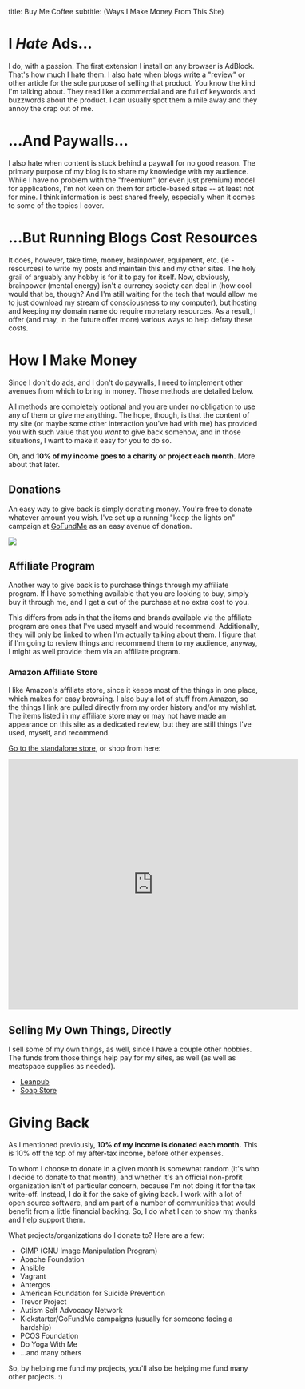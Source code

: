 title: Buy Me Coffee
subtitle: (Ways I Make Money From This Site)

# I *Hate* Ads...

I do, with a passion. The first extension I install on any browser is AdBlock. That's how much I hate them. I also hate when blogs write a "review" or other article for the sole purpose of selling that product. You know the kind I'm talking about. They read like a commercial and are full of keywords and buzzwords about the product. I can usually spot them a mile away and they annoy the crap out of me.

# ...And Paywalls...

I also hate when content is stuck behind a paywall for no good reason. The primary purpose of my blog is to share my knowledge with my audience. While I have no problem with the "freemium" (or even just premium) model for applications, I'm not keen on them for article-based sites -- at least not for mine. I think information is best shared freely, especially when it comes to some of the topics I cover.

# ...But Running Blogs Cost Resources

It does, however, take time, money, brainpower, equipment, etc. (ie - resources) to write my posts and maintain this and my other sites. The holy grail of arguably any hobby is for it to pay for itself. Now, obviously, brainpower (mental energy) isn't a currency society can deal in (how cool would that be, though? And I'm still waiting for the tech that would allow me to just download my stream of consciousness to my computer), but hosting and keeping my domain name do require monetary resources. As a result, I offer (and may, in the future offer more) various ways to help defray these costs.

# How I Make Money

Since I don't do ads, and I don't do paywalls, I need to implement other avenues from which  to bring in money. Those methods are detailed below.

All methods are completely optional and you are under no obligation to use any of them or give me anything. The hope, though, is that the content of my site (or maybe some other interaction you've had with me) has provided you with such value that you *want* to give back somehow, and in those situations, I want to make it easy for you to do so.

Oh, and **10% of my income goes to a charity or project each month.** More about that later.

## Donations

An easy way to give back is simply donating money. You're free to donate whatever amount you wish. I've set up a running "keep the lights on" campaign at [GoFundMe](http://www.gofundme.com/) as an easy avenue of donation.

<a target="_blank" style="border:none;" href="http://www.gofundme.com/vyt3kk4?utm_medium=wdgt" title="Visit this page now."><img style="border:none;" src="https://funds.gofundme.com/css/3.0_donate/navy/widget.png"></a>

## Affiliate Program

Another way to give back is to purchase things through my affiliate program. If I have something available that you are looking to buy, simply buy it through me, and I get a cut of the purchase at no extra cost to you.

This differs from ads in that the items and brands available via the affiliate program are ones that I've used myself and would recommend. Additionally, they will only be linked to when I'm actually talking about them. I figure that if I'm going to review things and recommend them to my audience, anyway, I might as well provide them via an affiliate program.

### Amazon Affiliate Store

I like Amazon's affiliate store, since it keeps most of the things in one place, which makes for easy browsing. I also buy a lot of stuff from Amazon, so the things I link are pulled directly from my order history and/or my wishlist. The items listed in my affiliate store may or may not have made an appearance on this site as a dedicated review, but they are still things I've used, myself, and recommend.

<a href="http://astore.amazon.com/dwljblog-20" targe="_blank">Go to the standalone store</a>, or shop from here:

<iframe src="http://astore.amazon.com/dwljblog-20" width="115%" height="500" frameborder="0"  style="overflow-y: scroll; overflow-x: none;"></iframe>

## Selling My Own Things, Directly

I sell some of my own things, as well, since I have a couple other hobbies. The funds from those things help pay for my sites, as well (as well as meatspace supplies as needed).

* [Leanpub](https://leanpub.com/u/ShaunaGordon)
* [Soap Store](http://herbncountrysoaps.com)

# Giving Back

As I mentioned previously, **10% of my income is donated each month.** This is 10% off the top of my after-tax income, before other expenses.

To whom I choose to donate in a given month is somewhat random (it's who I decide to donate to that month), and whether it's an official non-profit organization isn't of particular concern, because I'm not doing it for the tax write-off. Instead, I do it for the sake of giving back. I work with a lot of open source software, and am part of a number of communities that would benefit from a little financial backing. So, I do what I can to show my thanks and help support them.

What projects/organizations do I donate to? Here are a few:

* GIMP (GNU Image Manipulation Program)
* Apache Foundation
* Ansible
* Vagrant
* Antergos
* American Foundation for Suicide Prevention
* Trevor Project
* Autism Self Advocacy Network
* Kickstarter/GoFundMe campaigns (usually for someone facing a hardship)
* PCOS Foundation
* Do Yoga With Me
* ...and many others

So, by helping me fund my projects, you'll also be helping me fund many other projects. :)